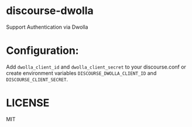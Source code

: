 discourse-dwolla
================

Support Authentication via Dwolla

Configuration:
==============

Add `dwolla_client_id` and `dwolla_client_secret` to your discourse.conf or
create environment variables `DISCOURSE_DWOLLA_CLIENT_ID` and `DISCOURSE_CLIENT_SECRET`.

LICENSE
=======
MIT
